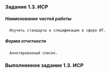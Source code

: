### Задание 1.3. ИСР

##### Наименование частей работы
      
      Изучить стандарты и спецификации в сфере ИТ.

##### Форма отчетности
      
      Аннотированный список.

### Выполненное задание 1.3. ИСР

